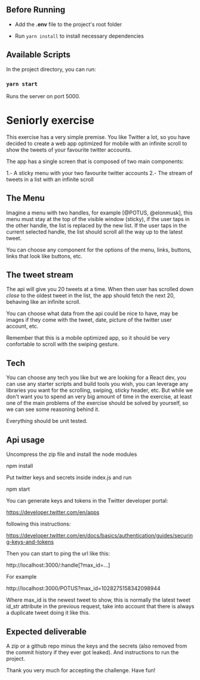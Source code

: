 ## Before Running

- Add the **.env** file to the project's root folder

- Run `yarn install` to install necessary dependencies

## Available Scripts

In the project directory, you can run:

### `yarn start`

Runs the server on port 5000.

# Seniorly exercise

This exercise has a very simple premise. You like Twitter a lot, so you have
decided to create a web app optimized for mobile with an infinite scroll to show
the tweets of your favourite twitter accounts.

The app has a single screen that is composed of two main components:

1.- A sticky menu with your two favourite twitter accounts
2.- The stream of tweets in a list with an infinite scroll

## The Menu

Imagine a menu with two handles, for example [@POTUS, @elonmusk], this
menu must stay at the top of the visible window (sticky), if the user taps in
the other handle, the list is replaced by the new list. If the user taps in the
current selected handle, the list should scroll all the way up to the latest
tweet.

You can choose any component for the options of the menu, links, buttons, links
that look like buttons, etc.

## The tweet stream

The api will give you 20 tweets at a time. When then user has scrolled down
_close_ to the oldest tweet in the list, the app should fetch the next 20,
behaving like an infinite scroll.

You can choose what data from the api could be nice to have, may be images if
they come with the tweet, date, picture of the twitter user account, etc.

Remember that this is a mobile optimized app, so it should be very confortable
to scroll with the swiping gesture.

## Tech

You can choose any tech you like but we are looking for a React dev, you can use
any starter scripts and build tools you wish, you can leverage any libraries you
want for the scrolling, swiping, sticky header, etc. But while we don't want you
to spend an very big amount of time in the exercise, at least one of the main
problems of the exercise should be solved by yourself, so we can see some
reasoning behind it.

Everything should be unit tested.

## Api usage

Uncompress the zip file and install the node modules

npm install

Put twitter keys and secrets inside index.js and run

npm start

You can generate keys and tokens in the Twitter developer portal:

https://developer.twitter.com/en/apps

following this instructions:

https://developer.twitter.com/en/docs/basics/authentication/guides/securing-keys-and-tokens

Then you can start to ping the url like this:

http://localhost:3000/:handle[?max_id=...]

For example

http://localhost:3000/POTUS?max_id=1028275158342098944

Where max_id is the newest tweet to show, this is normally the latest tweet
id_str attribute in the previous request, take into account that there is always
a duplicate tweet doing it like this.

## Expected deliverable

A zip or a github repo minus the keys and the secrets (also removed from the
commit history if they ever got leaked). And instructions to run the project.

Thank you very much for accepting the challenge. Have fun!

